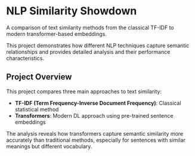 # NLP Similarity Showdown

A comparison of text similarity methods from the classical TF-IDF to modern transformer-based embeddings. 

This project demonstrates how different NLP techniques capture semantic relationships and provides detailed analysis and their performance characteristics.

## Project Overview

This project compares three main approaches to text similarity:
- **TF-IDF (Term Frequency-Inverse Document Frequency)**: Classical statistical method
- **Transformers**: Modern DL approach using pre-trained sentence embeddings

The analysis reveals how transformers capture semantic similarity more accurately than traditional methods, especially for sentences with similar meanings but different vocabulary.

